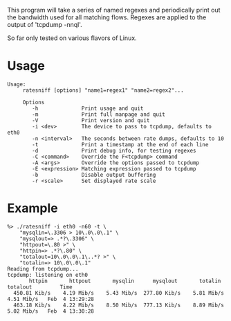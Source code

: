 This program will take a series of named regexes and periodically print out the bandwidth used for all matching flows. Regexes are applied to the output of 'tcpdump -nnql'.

So far only tested on various flavors of Linux.

# Usage #

```
Usage:
     ratesniff [options] "name1=regex1" "name2=regex2"...

     Options
        -h              Print usage and quit
        -m              Print full manpage and quit
        -V              Print version and quit
        -i <dev>        The device to pass to tcpdump, defaults to eth0
        -n <interval>   The seconds between rate dumps, defaults to 10
        -t              Print a timestamp at the end of each line
        -d              Print debug info, for testing regexes
        -C <command>    Override the F<tcpdump> command
        -A <args>       Override the options passed to tcpdump
        -E <expression> Matching expression passed to tcpdump
        -b              Disable output buffering
        -r <scale>      Set displayed rate scale
```

# Example #

```
%> ./ratesniff -i eth0 -n60 -t \
    "mysqlin=\.3306 > 10\.0\.0\.1" \
    "mysqlout=> .*?\.3306" \
    "httpout=\.80 >" \
    "httpin=> .*?\.80" \
    "totalout=10\.0\.0\.1\..*? >" \
    "totalin=> 10\.0\.0\.1"
Reading from tcpdump...
tcpdump: listening on eth0
       httpin       httpout       mysqlin      mysqlout       totalin      totalout         Time
  450.81 Kib/s    4.19 Mib/s    5.43 Mib/s  277.80 Kib/s    5.81 Mib/s    4.51 Mib/s   Feb  4 13:29:28
  463.18 Kib/s    4.22 Mib/s    8.50 Mib/s  777.13 Kib/s    8.89 Mib/s    5.02 Mib/s   Feb  4 13:30:28
```
